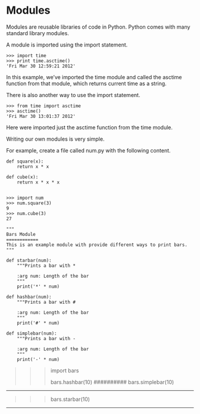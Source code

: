 # Modules
Modules are reusable libraries of code in Python. Python comes with many standard library modules.

A module is imported using the import statement.

```
>>> import time
>>> print time.asctime()
'Fri Mar 30 12:59:21 2012'
```

In this example, we’ve imported the time module and called the asctime function from that module, which returns current time as a string.

There is also another way to use the import statement.
```
>>> from time import asctime
>>> asctime()
'Fri Mar 30 13:01:37 2012'
```
Here were imported just the asctime function from the time module.


Writing our own modules is very simple.

For example, create a file called num.py with the following content.
```
def square(x):
    return x * x

def cube(x):
    return x * x * x
```

```

>>> import num
>>> num.square(3)
9
>>> num.cube(3)
27
```

```
"""
Bars Module
============
This is an example module with provide different ways to print bars.
"""

def starbar(num):
    """Prints a bar with *

    :arg num: Length of the bar
    """
    print('*' * num)

def hashbar(num):
    """Prints a bar with #

    :arg num: Length of the bar
    """
    print('#' * num)

def simplebar(num):
    """Prints a bar with -

    :arg num: Length of the bar
    """
    print('-' * num)
```


>>> import bars
>>>
>>> bars.hashbar(10)
##########
>>> bars.simplebar(10)
----------
>>> bars.starbar(10)
**********






